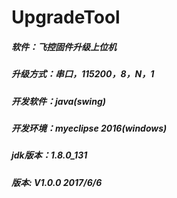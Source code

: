 # UpgradeTool
##### 软件：飞控固件升级上位机
##### 升级方式：串口，115200，8，N，1
##### 开发软件：java(swing)
##### 开发环境：myeclipse 2016(windows)
##### jdk版本：1.8.0_131
##### 版本: V1.0.0    2017/6/6
